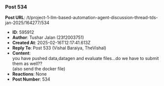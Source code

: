 ### Post 534
**Post URL**: /t/project-1-llm-based-automation-agent-discussion-thread-tds-jan-2025/164277/534
- **ID**: 595912
- **Author**: Tushar Jalan  (23f2003751)
- **Created At**: 2025-02-16T12:17:41.613Z
- **Reply To**: Post 533 (Vishal Baraiya, TheVishal)
- **Content**:  
  you have pushed data,datagen and evaluate files…do we have to submit them as well??<br>
(also send the docker file)
- **Reactions**: None
- **Post Number**: 534


